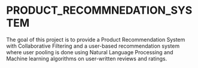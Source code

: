 # PRODUCT_RECOMMNEDATION_SYSTEM
The goal of this project is to provide a Product Recommendation System with Collaborative Filtering and a user-based recommendation system where user pooling is done using Natural Language Processing and Machine learning algorithms  on user-written reviews and ratings. 
